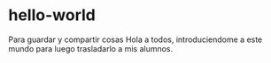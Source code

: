 # hello-world
Para guardar y compartir cosas
Hola a todos, introduciendome a este mundo para luego trasladarlo a mis alumnos. 
